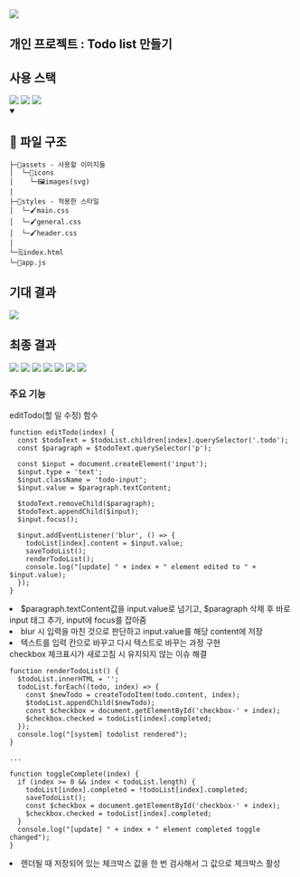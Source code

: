 <img src="https://capsule-render.vercel.app/api?type=waving&color=auto&height=200&section=header&text=childevnote&fontSize=90" />
<h2>개인 프로젝트 : Todo list 만들기</h2>
<summary><h2>사용 스택</h2></summary> 
<div>
  <img src="https://img.shields.io/badge/JavaScript-F7DF1E?style=flat&logo=JavaScript&logoColor=white" />
  <img src="https://img.shields.io/badge/HTML5-E34F26?style=flat&logo=HTML5&logoColor=white" />
	<img src="https://img.shields.io/badge/CSS3-1572B6?style=flat&logo=CSS3&logoColor=white" />
</div>

<details open>
<summary><h2>📂 파일 구조</h2></summary>
<div markdown="1">


```
├─📂assets - 사용할 이미지들
│  └─📂icons
│    └─🖼️images(svg)
│ 
├─📂styles - 적용한 스타일
│  └─🖌️main.css
│  └─🖌️general.css
│  └─🖌️header.css
│ 
└─🗒️index.html
└─🚀app.js
```

</div>
</details>

<summary><h2>기대 결과</h2></summary>
<img src="assets\images\1.gif">

<summary><h2>최종 결과</h2></summary>
<img src="assets\images\2.jpg">
<img src="assets\images\3.jpg">
<img src="assets\images\4.jpg">
<img src="assets\images\5.jpg">
<img src="assets\images\6.jpg">
<img src="assets\images\7.jpg">
<img src="assets\images\8.jpg">



<h3>주요 기능</h3>

<summary> editTodo(할 일 수정) 함수</summary>
 
```  
function editTodo(index) {
  const $todoText = $todoList.children[index].querySelector('.todo');
  const $paragraph = $todoText.querySelector('p');

  const $input = document.createElement('input');
  $input.type = 'text';
  $input.className = 'todo-input';
  $input.value = $paragraph.textContent;

  $todoText.removeChild($paragraph);
  $todoText.appendChild($input);
  $input.focus();

  $input.addEventListener('blur', () => {
    todoList[index].content = $input.value;
    saveTodoList();
    renderTodoList();
    console.log("[update] " + index + " element edited to " + $input.value);
  });
}
```
<li>
   $paragraph.textContent값을 input.value로 넘기고, $paragraph 삭제 후 바로 input 태그 추가, input에 focus를 잡아줌
</li>
<li>
  blur 시 입력을 마친 것으로 판단하고 input.value를 해당 content에 저장
</li>
<li>
  텍스트를 입력 칸으로 바꾸고 다시 텍스트로 바꾸는 과정 구현
</li>

<summary> checkbox 체크표시가 새로고침 시 유지되지 않는 이슈 해결 </summary>
 
```  
function renderTodoList() {
  $todoList.innerHTML = '';
  todoList.forEach((todo, index) => {
    const $newTodo = createTodoItem(todo.content, index);
    $todoList.appendChild($newTodo);
    const $checkbox = document.getElementById('checkbox-' + index);
    $checkbox.checked = todoList[index].completed;
  });
  console.log("[system] todolist rendered");
}

...

function toggleComplete(index) {
  if (index >= 0 && index < todoList.length) {
    todoList[index].completed = !todoList[index].completed;
    saveTodoList();
    const $checkbox = document.getElementById('checkbox-' + index);
    $checkbox.checked = todoList[index].completed;
  }
  console.log("[update] " + index + " element completed toggle changed");
}
```
<li>
  렌더될 때 저장되어 있는 체크박스 값을 한 번 검사해서 그 값으로 체크박스 활성
</li>


